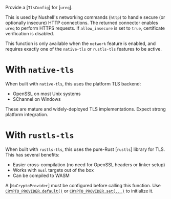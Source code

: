 Provide a [`TlsConfig`] for [`ureq`].

This is used by Nushell's networking commands (`http`) to handle secure 
(or optionally insecure) HTTP connections.
The returned connector enables `ureq` to perform HTTPS requests. 
If `allow_insecure` is set to `true`, certificate verification is disabled.

This function is only available when the `network` feature is enabled,
and requires exactly one of the `native-tls` or `rustls-tls` features to 
be active.

# With `native-tls`

When built with `native-tls`, this uses the platform TLS backend:
- OpenSSL on most Unix systems
- SChannel on Windows

These are mature and widely-deployed TLS implementations. 
Expect strong platform integration.

# With `rustls-tls`

When built with `rustls-tls`, this uses the pure-Rust [`rustls`] library for TLS.
This has several benefits:
- Easier cross-compilation (no need for OpenSSL headers or linker setup)
- Works with `musl` targets out of the box
- Can be compiled to WASM

A [`NuCryptoProvider`] must be configured before calling this function. 
Use [`CRYPTO_PROVIDER.default()`](NuCryptoProvider::default) or 
[`CRYPTO_PROVIDER.set(...)`](NuCryptoProvider::set) to initialize it.